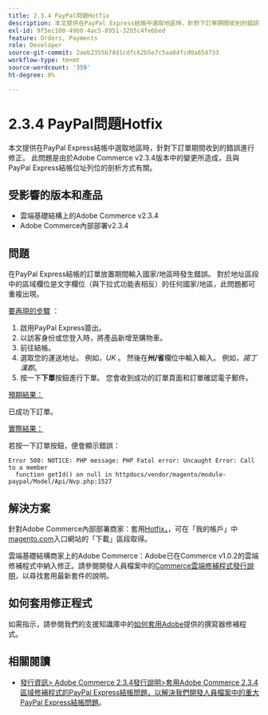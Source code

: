```yaml
---
title: 2.3.4 PayPal問題Hotfix
description: 本文提供在PayPal Express結帳中選取地區時，針對下訂單期間收到的錯誤進行修正。 此問題是由於Adobe Commerce v2.3.4版本中的變更所造成，且與PayPal Express結帳位址列位的剖析方式有關。
exl-id: 9f5ec100-49b0-4ac5-8951-32b5c4fe6bed
feature: Orders, Payments
role: Developer
source-git-commit: 2aeb2355b74d1cdfc62b5e7c5aa04fcd0a654733
workflow-type: tm+mt
source-wordcount: '359'
ht-degree: 0%

---
```


# 2.3.4 PayPal問題Hotfix

本文提供在PayPal Express結帳中選取地區時，針對下訂單期間收到的錯誤進行修正。 此問題是由於Adobe Commerce v2.3.4版本中的變更所造成，且與PayPal Express結帳位址列位的剖析方式有關。

## 受影響的版本和產品

* 雲端基礎結構上的Adobe Commerce v2.3.4
* Adobe Commerce內部部署v2.3.4

## 問題

在PayPal Express結帳的訂單放置期間輸入國家/地區時發生錯誤。 對於地址區段中的區域欄位是文字欄位（與下拉式功能表相反）的任何國家/地區，此問題都可重複出現。

<u>要再現的步驟</u> ：

1. 啟用PayPal Express簽出。
1. 以訪客身份或您登入時，將產品新增至購物車。
1. 前往結帳。
1. 選取您的運送地址。 例如，*UK* 。 然後在&#x200B;**州/省**&#x200B;欄位中輸入輸入。 例如，*諾丁漢郡*。
1. 按一下&#x200B;**下單**&#x200B;按鈕進行下單。 您會收到成功的訂單頁面和訂單確認電子郵件。

<u>預期結果：</u>

已成功下訂單。

<u>實際結果：</u>

若按一下訂單按鈕，便會顯示錯誤：

```
Error 500: NOTICE: PHP message: PHP Fatal error: Uncaught Error: Call to a member
  function getId() on null in httpdocs/vendor/magento/module-paypal/Model/Api/Nvp.php:1527
```

## 解決方案

針對Adobe Commerce內部部署商家：套用[Hotfix，](https://magento.com/tech-resources/download#download2353)，可在「我的帳戶」中[magento.com](https://magento.com)入口網站的「下載」區段取得。

雲端基礎結構商家上的Adobe Commerce：Adobe已在Commerce v1.0.2的雲端修補程式中納入修正。請參閱開發人員檔案中的[Commerce雲端修補程式發行說明](https://experienceleague.adobe.com/en/docs/commerce-cloud-service/user-guide/release-notes/cloud-patches?itm_source=devdocs&amp;itm_medium=quick_search&amp;itm_campaign=federated_search&amp;itm_term=cloud%20patche)，以尋找套用最新套件的說明。

## 如何套用修正程式

如需指示，請參閱我們的支援知識庫中的[如何套用Adobe](/help/how-to/general/how-to-apply-a-composer-patch-provided-by-magento.md)提供的撰寫器修補程式。

## 相關閱讀

* [發行資訊> Adobe Commerce 2.3.4發行說明>套用Adobe Commerce 2.3.4區域修補程式的PayPal Express結帳問題，以解決我們開發人員檔案中的重大PayPal Express結帳問題](https://commerce-docs.github.io/devdocs-archive/2.3/guides/v2.3/release-notes/release-notes-2-3-4-commerce.html#apply-the-paypal-express-checkout-issue-with-region-patch-for-magento-234-to-address-a-critical-paypal-express-checkout-issue)。
